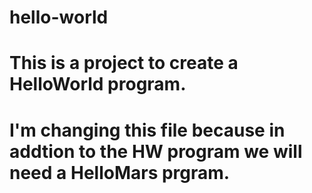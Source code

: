 # hello-world
# This is a project to create a HelloWorld program.

# I'm changing this file because in addtion to the HW program we will need a HelloMars prgram.

